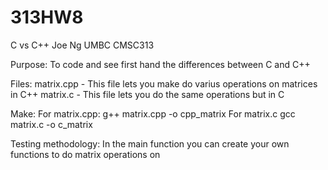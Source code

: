 # 313HW8
C vs C++
Joe Ng UMBC CMSC313

Purpose: 
  To code and see first hand the differences between C and C++
  
Files: 
  matrix.cpp - This file lets you make do varius operations on matrices in C++
  matrix.c - This file lets you do the same operations but in C
  
Make:
  For matrix.cpp: g++ matrix.cpp -o cpp_matrix
  For matrix.c gcc matrix.c -o c_matrix

Testing methodology:
  In the main function you can create your own functions to do matrix operations on



  

